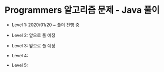 # Programmers 알고리즘 문제 - Java 풀이
* Level 1: 2020/01/20 ~ 풀이 진행 중  

* Level 2: 앞으로 풀 예정  

* Level 3: 앞으로 풀 예정  

* Level 4:  

* Level 5:  
